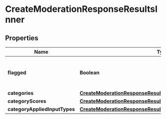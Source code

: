 

# CreateModerationResponseResultsInner


## Properties

| Name | Type | Description | Notes |
|------------ | ------------- | ------------- | -------------|
|**flagged** | **Boolean** | Whether any of the below categories are flagged. |  |
|**categories** | [**CreateModerationResponseResultsInnerCategories**](CreateModerationResponseResultsInnerCategories.md) |  |  |
|**categoryScores** | [**CreateModerationResponseResultsInnerCategoryScores**](CreateModerationResponseResultsInnerCategoryScores.md) |  |  |
|**categoryAppliedInputTypes** | [**CreateModerationResponseResultsInnerCategoryAppliedInputTypes**](CreateModerationResponseResultsInnerCategoryAppliedInputTypes.md) |  |  |



